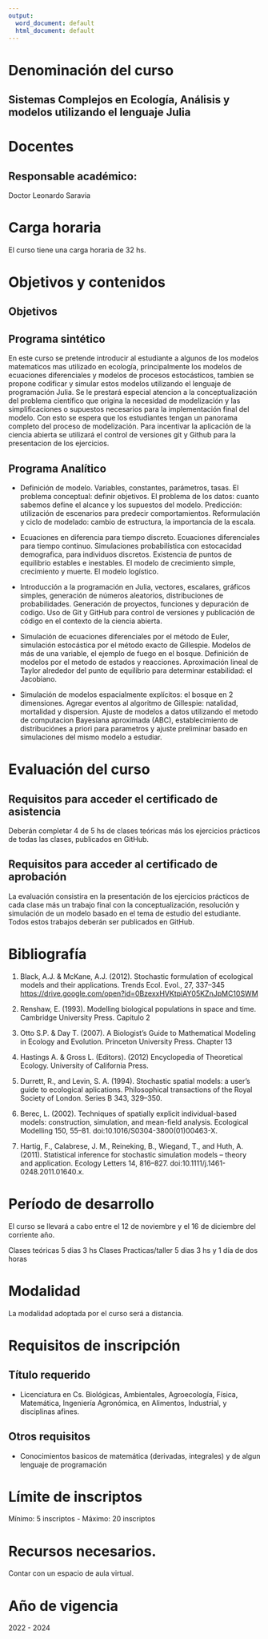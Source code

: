 ```yaml
---
output:
  word_document: default
  html_document: default
---
```


# Denominación del curso

## Sistemas Complejos en Ecología, Análisis y modelos utilizando el lenguaje Julia
<!-- # Curso de Ecología Matemática utilizando el lenguaje Julia -->

# Docentes

## Responsable académico:
Doctor Leonardo Saravia

<!-- 
# Docentes

# Colaboradoree

-->

<!--
# 3. Fue dictado anteriormente?

El curso no ha sido dictado anteriormente

-->

# Carga horaria

El curso tiene una carga horaria de 32 hs.

# Objetivos y contenidos

## Objetivos

## Programa sintético

En este curso se pretende introducir al estudiante a algunos de los modelos matematicos mas 
utilizado en ecología, principalmente los modelos de ecuaciones diferenciales y modelos de 
procesos estocásticos, tambien se propone codificar y simular estos modelos utilizando el lenguaje
de programación Julia. Se le prestará especial atencion a la conceptualización del problema científico 
que origina la necesidad de modelización y las simplificaciones o supuestos necesarios para la 
implementación final del modelo. Con esto se espera que los estudiantes tengan un panorama completo
del proceso de modelización. Para incentivar la aplicación de la ciencia abierta se utilizará el control de versiones
git y Github para la presentacion de los ejercicios. 


## Programa Analítico


* Definición de modelo. Variables, constantes, parámetros, tasas. El problema conceptual: definir objetivos. El problema de los datos: cuanto sabemos define el alcance y los supuestos del modelo. Predicción: utilización de escenarios para predecir comportamientos. Reformulación y ciclo de modelado: cambio de estructura, la importancia de la escala.

* Ecuaciones en diferencia para tiempo discreto. Ecuaciones diferenciales para tiempo continuo. Simulaciones probabilística con estocacidad demografica, para individuos discretos. Existencia de puntos de equilibrio estables e inestables. El modelo de crecimiento simple, crecimiento y muerte. El modelo logístico. 

* Introducción a la programación en Julia, vectores, escalares, gráficos simples, generación de números aleatorios, distribuciones de probabilidades. Generación de proyectos, funciones y depuración de codigo. Uso de Git y GitHub para control de versiones y publicación de código en el contexto de la ciencia abierta. 


* Simulación de ecuaciones diferenciales por el método de Euler, simulación estocástica por el método exacto de Gillespie. Modelos de más de una variable, el ejemplo de fuego en el bosque. Definición de modelos por el metodo de estados y reacciones. Aproximación lineal de Taylor alrededor del punto de equilibrio para determinar estabilidad: el Jacobiano. 

* Simulación de modelos espacialmente explícitos: el bosque en 2 dimensiones. Agregar eventos al algoritmo de Gillespie: natalidad, mortalidad y dispersion. Ajuste de modelos a datos utilizando el metodo de computacion Bayesiana aproximada (ABC), establecimiento de distribuciónes a priori para parametros y ajuste preliminar basado en simulaciones del mismo modelo a estudiar. 


# Evaluación del curso

## Requisitos para acceder el certificado de asistencia

Deberán completar 4 de 5 hs de clases teóricas más los ejercicios prácticos de todas las clases, publicados en GitHub. 

## Requisitos para acceder al certificado de aprobación

La evaluación consistira en la presentación de los ejercicios prácticos de cada clase más un trabajo final con la conceptualización, resolución y 
simulación de un modelo basado en el tema de estudio del estudiante. Todos estos trabajos deberán ser publicados en GitHub.

# Bibliografía

1. Black, A.J. & McKane, A.J. (2012). Stochastic formulation of ecological models and their applications. Trends Ecol. Evol., 27, 337–345 <https://drive.google.com/open?id=0BzexxHVKtpiAY05KZnJpMC10SWM>

1. Renshaw, E. (1993). Modelling biological populations in space and time. Cambridge University Press. Capitulo 2

1. Otto S.P. & Day T. (2007). A Biologist’s Guide to Mathematical Modeling in Ecology and Evolution. Princeton University Press. Chapter 13

1. Hastings A. & Gross L. (Editors). (2012) Encyclopedia of Theoretical Ecology. University of California Press. 

1. Durrett, R., and Levin, S. A. (1994). Stochastic spatial models: a user’s guide to ecological aplications. Philosophical transactions of the Royal Society of London. Series B 343, 329–350.

2. Berec, L. (2002). Techniques of spatially explicit individual-based models: construction, simulation, and mean-field analysis. Ecological Modelling 150, 55–81. doi:10.1016/S0304-3800(01)00463-X.
 
1. Hartig, F., Calabrese, J. M., Reineking, B., Wiegand, T., and Huth, A. (2011). Statistical inference for stochastic simulation models – theory and application. Ecology Letters 14, 816–827. doi:10.1111/j.1461-0248.2011.01640.x.

# Período de desarrollo 
<!-- inicio y finalización, días y horarios de los encuentros -->

El curso se llevará a cabo entre el 12 de noviembre y el 16 de diciembre del corriente año.

Clases teóricas 5 dias 3 hs
Clases Practicas/taller 5 dias 3 hs y 1 día de dos horas


# Modalidad

La modalidad adoptada por el curso será a distancia.


# Requisitos de inscripción

## Título requerido

* Licenciatura en Cs. Biológicas, Ambientales, Agroecología, Física, Matemática, Ingeniería Agronómica, en Alimentos, Industrial, y disciplinas afines.

## Otros requisitos

* Conocimientos basicos de matemática (derivadas, integrales) y de algun lenguaje de programación

# Límite de inscriptos
<!-- si nos parece necesario -->

Mínimo: 5 inscriptos - Máximo: 20 inscriptos 

# Recursos necesarios.

Contar con un espacio de aula virtual.

# Año de vigencia

2022 - 2024

